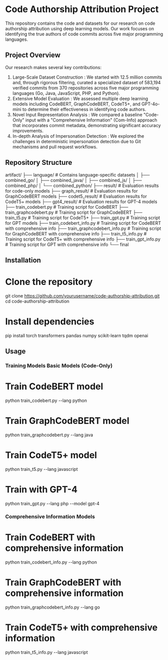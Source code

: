 # Code Authorship Attribution Project
This repository contains the code and datasets for our research on code authorship attribution using deep learning models. Our work focuses on identifying the true authors of code commits across five major programming languages.

## Project Overview
Our research makes several key contributions:

1. Large-Scale Dataset Construction : We started with 12.5 million commits and, through rigorous filtering, curated a specialized dataset of 583,194 verified commits from 370 repositories across five major programming languages (Go, Java, JavaScript, PHP, and Python).
2. Extensive Model Evaluation : We assessed multiple deep learning models including CodeBERT, GraphCodeBERT, CodeT5+, and GPT-4o-mini to determine their effectiveness in identifying code authors.
3. Novel Input Representation Analysis : We compared a baseline "Code-Only" input with a "Comprehensive Information" (Com-Info) approach that incorporates commit metadata, demonstrating significant accuracy improvements.
4. In-depth Analysis of Impersonation Detection : We explored the challenges in deterministic impersonation detection due to Git mechanisms and pull request workflows.
   
## Repository Structure
artifact/
├── language/                  # Contains language-specific datasets
│   ├── combined_go/
│   ├── combined_java/
│   ├── combined_js/
│   ├── combined_php/
│   └── combined_python/
├── result/                    # Evaluation results for code-only models
├── graph_result/              # Evaluation results for GraphCodeBERT models
├── codet5_result/             # Evaluation results for CodeT5+ models
├── gpt4_result/               # Evaluation results for GPT-4 models
├── train_codebert.py          # Training script for CodeBERT
├── train_graphcodebert.py     # Training script for GraphCodeBERT
├── train_t5.py                # Training script for CodeT5+
├── train_gpt.py               # Training script for GPT models
├── train_codebert_info.py     # Training script for CodeBERT with comprehensive info
├── train_graphcodebert_info.py # Training script for GraphCodeBERT with comprehensive info
├── train_t5_info.py           # Training script for CodeT5+ with comprehensive info
├── train_gpt_info.py          # Training script for GPT with comprehensive info
└── final

## Installation
# Clone the repository
git clone https://github.com/yourusername/code-authorship-attribution.git
cd code-authorship-attribution

# Install dependencies
pip install torch transformers pandas numpy scikit-learn tqdm openai

## Usage
### Training Models Basic Models (Code-Only)
# Train CodeBERT model
python train_codebert.py --lang python

# Train GraphCodeBERT model
python train_graphcodebert.py --lang java

# Train CodeT5+ model
python train_t5.py --lang javascript

# Train with GPT-4
python train_gpt.py --lang php --model gpt-4

### Comprehensive Information Models
# Train CodeBERT with comprehensive information
python train_codebert_info.py --lang python

# Train GraphCodeBERT with comprehensive information
python train_graphcodebert_info.py --lang go

# Train CodeT5+ with comprehensive information
python train_t5_info.py --lang javascript
